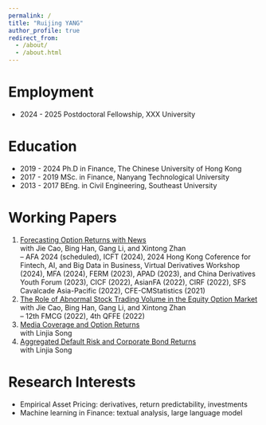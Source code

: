 ```yaml
---
permalink: /
title: "Ruijing YANG"
author_profile: true
redirect_from: 
  - /about/
  - /about.html
---
```



Employment
======
* 2024 - 2025 Postdoctoral Fellowship, XXX University

Education
======
* 2019 - 2024 Ph.D in Finance, The Chinese University of Hong Kong  
* 2017 - 2019 MSc. in Finance, Nanyang Technological University  
* 2013 - 2017 BEng. in Civil Engineering, Southeast University  

Working Papers
======
1. <u>Forecasting Option Returns with News</u>  
   with Jie Cao, Bing Han, Gang Li, and Xintong Zhan                                           
  – AFA 2024 (scheduled), ICFT (2024), 2024 Hong Kong Coference for Fintech, AI, and Big Data
  in Business, Virtual Derivatives Workshop (2024), MFA (2024), FERM (2023), APAD (2023),
  and China Derivatives Youth Forum (2023), CICF (2022), AsianFA (2022), CIRF (2022), SFS
  Cavalcade Asia-Pacific (2022), CFE-CMStatistics (2021)
2. <u>The Role of Abnormal Stock Trading Volume in the Equity Option Market</u>  
   with Jie Cao, Bing Han, Gang Li, and Xintong Zhan  
  – 12th FMCG (2022), 4th QFFE (2022)
3. <u>Media Coverage and Option Returns</u>  
   with Linjia Song  
4. <u>Aggregated Default Risk and Corporate Bond Returns</u>  
   with Linjia Song

Research Interests
======
* Empirical Asset Pricing: derivatives, return predictability, investments
* Machine learning in Finance: textual analysis, large language model


